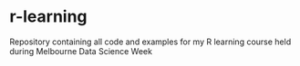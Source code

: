 # r-learning
Repository containing all code and examples for my R learning course held during Melbourne Data Science Week
